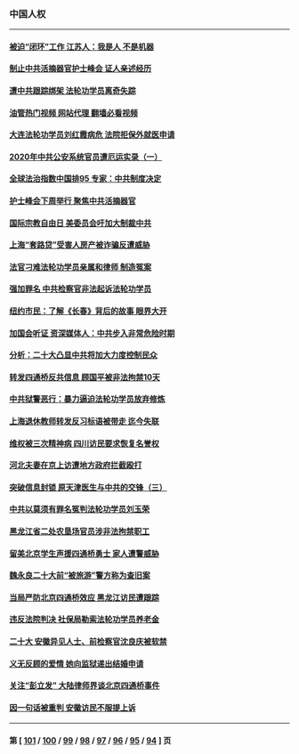 ### 中国人权
---
#### [被迫“闭环”工作 江苏人：我是人 不是机器](../../pages/ncid278/n13859052.md?11041645) 
#### [制止中共活摘器官护士峰会 证人亲述经历](../../pages/ncid278/n13859007.md?11041645) 
#### [遭中共跟踪绑架 法轮功学员离奇失踪](../../pages/ncid278/n13856504.md?11041645) 
#### [油管热门视频 网站代理 翻墙必看视频](http://132.145.103.77:81/youtube.html?11041645)
#### [大连法轮功学员刘红霞病危 法院拒保外就医申请](../../pages/ncid278/n13856678.md?11041645) 
#### [2020年中共公安系统官员遭厄运实录（一）](../../pages/ncid278/n13854727.md?11041645) 
#### [全球法治指数中国排95 专家：中共制度决定](../../pages/ncid278/n13855901.md?11041645) 
#### [护士峰会下周举行 聚焦中共活摘器官](../../pages/ncid278/n13855418.md?11041645) 
#### [国际宗教自由日 美委员会吁加大制裁中共](../../pages/ncid278/n13855021.md?11041645) 
#### [上海“套路贷”受害人房产被诈骗反遭威胁](../../pages/ncid278/n13853106.md?11041645) 
#### [法官刁难法轮功学员亲属和律师 制造冤案](../../pages/ncid278/n13853873.md?11041645) 
#### [强加罪名 中共检察官非法起诉法轮功学员](../../pages/ncid278/n13852456.md?11041645) 
#### [纽约市民：了解《长春》背后的故事 眼界大开](../../pages/ncid278/n13853501.md?11041645) 
#### [加国会听证 资深媒体人：中共步入非常危险时期](../../pages/ncid278/n13853553.md?11041645) 
#### [分析：二十大凸显中共将加大力度控制民众](../../pages/ncid278/n13853443.md?11041645) 
#### [转发四通桥反共信息 顾国平被非法拘禁10天](../../pages/ncid278/n13852888.md?11041645) 
#### [中共狱警恶行：暴力逼迫法轮功学员放弃修炼](../../pages/ncid278/n13851207.md?11041645) 
#### [上海退休教师转发反习标语被带走 迄今失联](../../pages/ncid278/n13852403.md?11041645) 
#### [维权被三次精神病 四川访民要求恢复名誉权](../../pages/ncid278/n13851812.md?11041645) 
#### [河北夫妻在京上访遭地方政府拦截殴打](../../pages/ncid278/n13851214.md?11041645) 
#### [突破信息封锁 原天津医生与中共的交锋（三）](../../pages/ncid278/n13849718.md?11041645) 
#### [中共以莫须有罪名冤判法轮功学员刘玉荣](../../pages/ncid278/n13850139.md?11041645) 
#### [黑龙江省二处农垦场官员涉非法拘禁职工](../../pages/ncid278/n13851061.md?11041645) 
#### [留美北京学生声援四通桥勇士 家人遭警威胁](../../pages/ncid278/n13850956.md?11041645) 
#### [魏永良二十大前“被旅游”警方称为查旧案](../../pages/ncid278/n13850621.md?11041645) 
#### [当局严防北京四通桥效应 黑龙江访民遭跟踪](../../pages/ncid278/n13850235.md?11041645) 
#### [违反法院判决 社保局勒索法轮功学员养老金](../../pages/ncid278/n13847343.md?11041645) 
#### [二十大 安徽异见人士、前检察官沈良庆被软禁](../../pages/ncid278/n13850071.md?11041645) 
#### [义无反顾的爱情 她向监狱递出结婚申请](../../pages/ncid278/n13849716.md?11041645) 
#### [关注“彭立发” 大陆律师界谈北京四通桥事件](../../pages/ncid278/n13849566.md?11041645) 
#### [因一句话被重判 安徽访民不服提上诉](../../pages/ncid278/n13849544.md?11041645) 

---
#### 第 [ [101](./101.md?11041645) / [100](./100.md?11041645) / [99](./99.md?11041645) / [98](./98.md?11041645) / [97](./97.md?11041645) / [96](./96.md?11041645) / [95](./95.md?11041645) / [94](./94.md?11041645) ] 页
